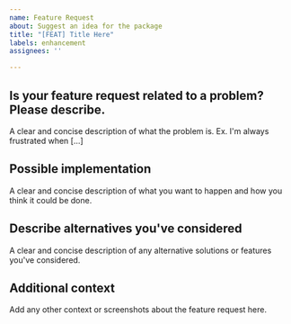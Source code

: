 ```yaml
---
name: Feature Request
about: Suggest an idea for the package
title: "[FEAT] Title Here"
labels: enhancement
assignees: ''

---
```


## Is your feature request related to a problem? Please describe.
A clear and concise description of what the problem is. Ex. I'm always frustrated when [...]

## Possible implementation
A clear and concise description of what you want to happen and how you think it could be done.

## Describe alternatives you've considered
A clear and concise description of any alternative solutions or features you've considered.

## Additional context
Add any other context or screenshots about the feature request here.
